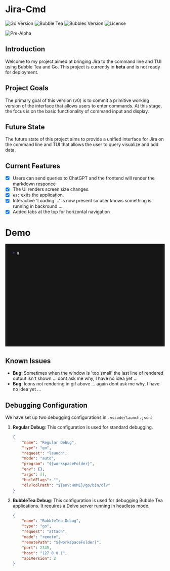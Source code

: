 # Jira-Cmd
![Go Version](https://img.shields.io/badge/Go-1.23.2-blue)
![Bubble Tea](https://img.shields.io/badge/Bubble%20Tea-v1.1.1-brightgreen)
![Bubbles Version](https://img.shields.io/github/v/release/charmbracelet/bubbles?label=Bubbles) ![License](https://img.shields.io/badge/License-GPLv2-blue)

![Pre-Alpha](https://img.shields.io/badge/Status-Pre--Alpha-red)

## Introduction

Welcome to my project aimed at bringing Jira to the command line and TUI using Bubble Tea and Go. This project is currently in **beta** and is not ready for deployment.

## Project Goals

The primary goal of this version (v0) is to commit a primitive working version of the interface that allows users to enter commands. At this stage, the focus is on the basic functionality of command input and display.

## Future State

The future state of this project aims to provide a unified interface for Jira on the command line and TUI that allows the user to query visualize and add data.

## Current Features

- [x] Users can send queries to ChatGPT and the frontend will render the markdown responce
- [x] The UI renders screen size changes.
- [x] `esc` exits the application.
- [x] Interactive 'Loading ...' is now present so user knows something is running in backround ...
- [x] Added tabs at the top for horizontal navigation

# Demo

<img width="1200" src="./assets/demo.gif" />

## Known Issues

- **Bug**: Sometimes when the window is 'too small' the last line of rendered output isn't shown ... dont ask me why, I have no idea yet ...
- **Bug**: Icons not rendering in gif  above ... again dont ask me why, I have no idea yet ...


## Debugging Configuration

We have set up two debugging configurations in `.vscode/launch.json`:

1. **Regular Debug**: This configuration is used for standard debugging.
    ```json
    {
        "name": "Regular Debug",
        "type": "go",
        "request": "launch",
        "mode": "auto",
        "program": "${workspaceFolder}",
        "env": {},
        "args": [],
        "buildFlags": "",
        "dlvToolPath": "${env:HOME}/go/bin/dlv"
    }
    ```

2. **BubbleTea Debug**: This configuration is used for debugging Bubble Tea applications. It requires a Delve server running in headless mode.
    ```json
    {
        "name": "BubbleTea Debug",
        "type": "go",
        "request": "attach",
        "mode": "remote",
        "remotePath": "${workspaceFolder}",
        "port": 2345,
        "host": "127.0.0.1",
        "apiVersion": 2
    }
    ```
